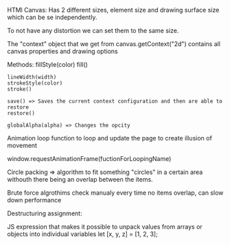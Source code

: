 HTMl Canvas:
Has 2 different sizes, element size and drawing surface size which can be se independently.

To not have any distortion we can set them to the same size.

The "context" object that we get from canvas.getContext("2d") contains all canvas properties and drawing options

Methods:
    fillStyle(color)
    fill()

    lineWidth(width)
    strokeStyle(color)
    stroke()

    save() => Saves the current context configuration and then are able to restore
    restore()

    globalAlpha(alpha) => Changes the opcity

Animation loop function to loop and update the page to create illusion of movement

window.requestAnimationFrame(fuctionForLoopingName)

Circle packing => algorithm to fit something "circles" in a certain area withouth there being an overlap between the items.

Brute force algrothims check manualy every time no items overlap, can slow down performance


Destructuring assignment:

JS expression that makes it possible to unpack values from arrays or objects into individual variables
    let [x, y, z] = [1, 2, 3];
    